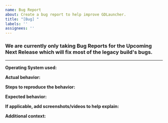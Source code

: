 ```yaml
---
name: Bug Report
about: Create a bug report to help improve GDLauncher.
title: "[Bug] "
labels: ''
assignees: ''
---
```

### We are currently only taking Bug Reports for the Upcoming Next Release which will fix most of the legacy build's bugs.
---


**Operating System used:**



**Actual behavior:**




**Steps to reproduce the behavior:**



**Expected behavior:**



**If applicable, add screenshots/videos to help explain:**



**Additional context:**
<!-- Add any other context about the problem if there is any. -->
